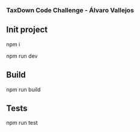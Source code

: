 ### TaxDown Code Challenge - Álvaro Vallejos

## Init project

npm i

npm run dev

## Build 

npm run build

## Tests

npm run test


